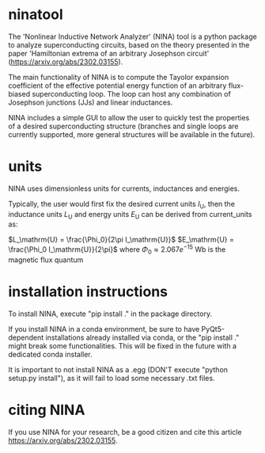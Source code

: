 # ninatool

The 'Nonlinear Inductive Network Analyzer' (NINA) tool is a python package to analyze superconducting circuits, based on the theory presented 
in the paper 'Hamiltonian extrema of an arbitrary Josephson circuit' (https://arxiv.org/abs/2302.03155).

The main functionality of NINA is to compute the Tayolor expansion coefficient of the effective potential energy function of an arbitrary flux-biased superconducting loop. The loop can host any combination of Josephson junctions (JJs) and linear inductances.

NINA includes a simple GUI to allow the user to quickly test the properties of a desired superconducting structure (branches and single loops are currently supported, more general structures will be available in the future).

# units

NINA uses dimensionless units for currents, inductances and energies.

Typically, the user would first fix the desired current units $I_\mathrm{U}$, then the inductance units $L_\mathrm{U}$ and energy units $E_\mathrm{U}$ can be derived from current_units as:

$L_\mathrm{U} = \frac{\Phi_0}{2\pi I_\mathrm{U}}$ 
$E_\mathrm{U} = \frac{\Phi_0 I_\mathrm{U}}{2\pi}$ 
where $\Phi_0 \approx 2.067e^{-15}$ Wb is the magnetic flux quantum
# installation instructions

To install NINA, execute "pip install ." in the package directory.

If you install NINA in a conda environment, be sure to have PyQt5-dependent installations already installed via conda, or the "pip install ." might break some functionalities. This will be fixed in the future with a dedicated conda installer.

It is important to not install NINA as a .egg (DON'T execute "python setup.py install"), as it will fail to load some necessary .txt files.

# citing NINA

If you use NINA for your research, be a good citizen and cite this article https://arxiv.org/abs/2302.03155.
